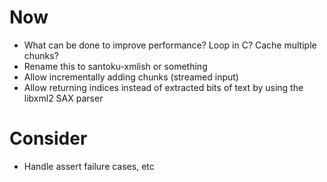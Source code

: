 # Now

- What can be done to improve performance? Loop in C? Cache multiple chunks?
- Rename this to santoku-xmlish or something
- Allow incrementally adding chunks (streamed input)
- Allow returning indices instead of extracted bits of text by using the libxml2
  SAX parser

# Consider

- Handle assert failure cases, etc
